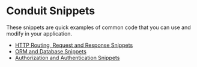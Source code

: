 # Conduit Snippets

These snippets are quick examples of common code that you can use and modify in your application.

* [HTTP Routing, Request and Response Snippets](http.md)
* [ORM and Database Snippets](orm.md)
* [Authorization and Authentication Snippets](auth.md)


